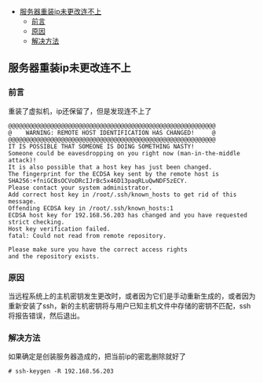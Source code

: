 <!-- START doctoc generated TOC please keep comment here to allow auto update -->
<!-- DON'T EDIT THIS SECTION, INSTEAD RE-RUN doctoc TO UPDATE -->

- [服务器重装ip未更改连不上](#%E6%9C%8D%E5%8A%A1%E5%99%A8%E9%87%8D%E8%A3%85ip%E6%9C%AA%E6%9B%B4%E6%94%B9%E8%BF%9E%E4%B8%8D%E4%B8%8A)
  - [前言](#%E5%89%8D%E8%A8%80)
  - [原因](#%E5%8E%9F%E5%9B%A0)
  - [解决方法](#%E8%A7%A3%E5%86%B3%E6%96%B9%E6%B3%95)

<!-- END doctoc generated TOC please keep comment here to allow auto update -->

## 服务器重装ip未更改连不上

### 前言

重装了虚拟机，ip还保留了，但是发现连不上了

````
@@@@@@@@@@@@@@@@@@@@@@@@@@@@@@@@@@@@@@@@@@@@@@@@@@@@@@@@@@@
@    WARNING: REMOTE HOST IDENTIFICATION HAS CHANGED!     @
@@@@@@@@@@@@@@@@@@@@@@@@@@@@@@@@@@@@@@@@@@@@@@@@@@@@@@@@@@@
IT IS POSSIBLE THAT SOMEONE IS DOING SOMETHING NASTY!
Someone could be eavesdropping on you right now (man-in-the-middle attack)!
It is also possible that a host key has just been changed.
The fingerprint for the ECDSA key sent by the remote host is
SHA256:+fniGCBsOCVoDRcIJrBc5x46D13paqRLuQwNDF5zECY.
Please contact your system administrator.
Add correct host key in /root/.ssh/known_hosts to get rid of this message.
Offending ECDSA key in /root/.ssh/known_hosts:1
ECDSA host key for 192.168.56.203 has changed and you have requested strict checking.
Host key verification failed.
fatal: Could not read from remote repository.

Please make sure you have the correct access rights
and the repository exists.
````

### 原因

当远程系统上的主机密钥发生更改时，或者因为它们是手动重新生成的，或者因为重新安装了ssh，新的主机密钥将与用户已知主机文件中存储的密钥不匹配，ssh将报告错误，然后退出。

### 解决方法

如果确定是创装服务器造成的，把当前ip的密匙删除就好了

````
# ssh-keygen -R 192.168.56.203
````


